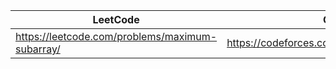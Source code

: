 |LeetCode   |Codeforces        |        
|-----------|--------|
| https://leetcode.com/problems/maximum-subarray/  | https://codeforces.com/problemset/problem/1537/B|
